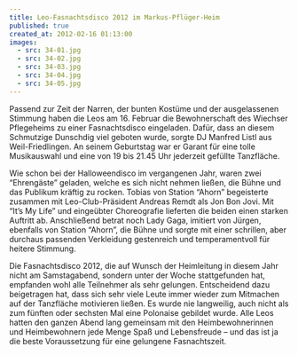 ```yaml
---
title: Leo-Fasnachtsdisco 2012 im Markus-Pflüger-Heim
published: true
created_at: 2012-02-16 01:13:00
images:
  - src: 34-01.jpg
  - src: 34-02.jpg
  - src: 34-03.jpg
  - src: 34-04.jpg
  - src: 34-05.jpg
---
```


Passend zur Zeit der Narren, der bunten Kostüme und der ausgelassenen Stimmung haben die Leos am 16. Februar die Bewohnerschaft des Wiechser Pflegeheims zu einer Fasnachtsdisco eingeladen. Dafür, dass an diesem Schmutzige Dunschdig viel geboten wurde, sorgte DJ Manfred Listl aus Weil-Friedlingen. An seinem Geburtstag war er Garant für eine tolle Musikauswahl und eine von 19 bis 21.45 Uhr jederzeit gefüllte Tanzfläche.

Wie schon bei der Halloweendisco im vergangenen Jahr, waren zwei “Ehrengäste” geladen, welche es sich nicht nehmen ließen, die Bühne und das Publikum kräftig zu rocken. Tobias von Station “Ahorn” begeisterte zusammen mit Leo-Club-Präsident Andreas Remdt als Jon Bon Jovi. Mit “It’s My Life” und eingeübter Choreografie lieferten die beiden einen starken Auftritt ab. Anschließend betrat noch Lady Gaga, imitiert von Jürgen, ebenfalls von Station “Ahorn”, die Bühne und sorgte mit einer schrillen, aber durchaus passenden Verkleidung gestenreich und temperamentvoll für heitere Stimmung.

Die Fasnachtsdisco 2012, die auf Wunsch der Heimleitung in diesem Jahr nicht am Samstagabend, sondern unter der Woche stattgefunden hat, empfanden wohl alle Teilnehmer als sehr gelungen. Entscheidend dazu beigetragen hat, dass sich sehr viele Leute immer wieder zum Mitmachen auf der Tanzfläche motivieren ließen. Es wurde nie langweilig, auch nicht als zum fünften oder sechsten Mal eine Polonaise gebildet wurde. Alle Leos hatten den ganzen Abend lang gemeinsam mit den Heimbewohnerinnen und Heimbewohnern jede Menge Spaß und Lebensfreude – und das ist ja die beste Voraussetzung für eine gelungene Fasnachtszeit.
